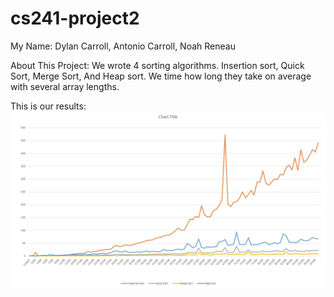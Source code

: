 # cs241-project2

My Name: Dylan Carroll, Antonio Carroll, Noah Reneau

About This Project: We wrote 4 sorting algorithms. 
Insertion sort, Quick Sort, Merge Sort, And Heap sort.
We time how long they take on average with several array lengths.

This is our results:
![This is the results of our sorting comparison](plot.jpg)
